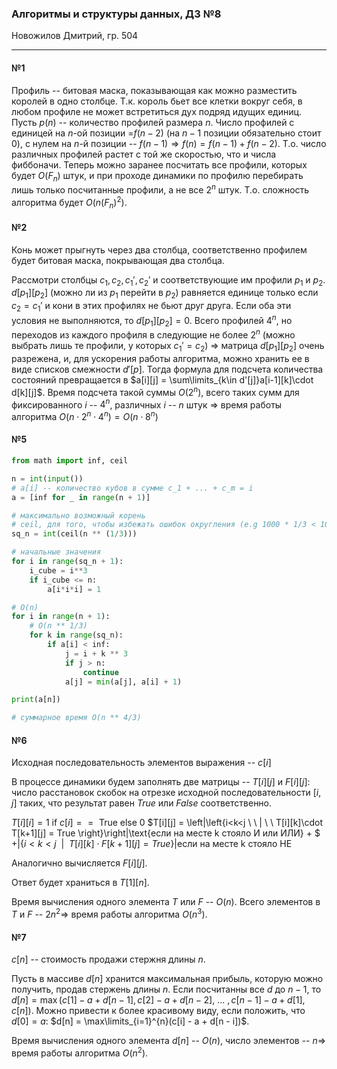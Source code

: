 ### Алгоритмы и структуры данных, ДЗ №8

Новожилов Дмитрий, гр. 504

---

#### №1

Профиль -- битовая маска, показывающая как можно разместить королей в одно столбце.
Т.к. король бьет все клетки вокруг себя, в любом профиле не может встретиться дух подряд идущих единиц. Пусть $p(n)$ -- количество профилей размера $n$. Число профилей с единицей на $n$-ой позиции =$f(n-2)$ (на $n-1$ позиции обязательно стоит $0$), с нулем на $n$-й позиции -- $f(n-1) \Rightarrow f(n) = f(n-1) + f(n-2)$.
Т.о. число различных профилей растет с той же скоростью, что и числа фиббоначи.
Теперь можно заранее посчитать все профили, которых будет $O(F_n)$ штук, и при проходе динамики по профилю перебирать лишь только посчитанные профили, а не все $2^n$ штук. Т.о. сложность алгоритма будет $O\left(n(F_n)^2\right)$.

#### №2

Конь может прыгнуть через два столбца, соответственно профилем будет битовая маска, покрывающая два столбца.

Рассмотри столбцы $c_1, c_2, c_1', c_2'$ и соответствующие им профили $p_1$ и $p_2$. $d[p_1][p_2]$ (можно ли из $p_1$ перейти в $p_2$) равняется единице только если $c_2 = c_1'$ и кони в этих профилях не бьют друг друга. Если оба эти условия не выполняются, то $d[p_1][p_2] = 0$.
Всего профилей $4^n$, но переходов из каждого профиля в следующие не более $2^n$ (можно выбрать лишь те профили, у которых $c_1' = c_2$) $\Rightarrow$ матрица $d[p_1][p_2]$ очень разрежена, и, для ускорения работы алгоритма, можно хранить ее в виде списков смежности $d'[p]$. Тогда формула для подсчета количества состояний превращается в $a[i][j] = \sum\limits_{k\in d'[j]}a[i-1][k]\cdot d[k][j]$. Время подсчета такой суммы $O(2^n)$, всего таких сумм для фиксированного $i$ -- $4^n$, различных $i$ -- $n$ штук $\Rightarrow$ время работы алгоритма $O(n\cdot 2^n\cdot 4^n) = O(n\cdot 8^n)$

#### №5

```python
from math import inf, ceil

n = int(input())
# a[i] -- количество кубов в сумме c_1 + ... + c_m = i
a = [inf for _ in range(n + 1)]

# максимально возможный корень
# ceil, для того, чтобы избежать ошибок округления (e.g 1000 * 1/3 < 10)
sq_n = int(ceil(n ** (1/3)))

# начальные значения
for i in range(sq_n + 1):
    i_cube = i**3
    if i_cube <= n:
        a[i*i*i] = 1

# O(n)
for i in range(n + 1):
    # O(n ** 1/3)
    for k in range(sq_n):
        if a[i] < inf:
            j = i + k ** 3
            if j > n:
                continue
            a[j] = min(a[j], a[i] + 1)

print(a[n])

# суммарное время O(n ** 4/3)
```

#### №6

Исходная последовательность элементов выражения -- $c[i]$

В процессе динамики будем заполнять две матрицы -- $T[i][j]$ и $F[i][j]$: число расстановок скобок на отрезке исходной последовательности $[i, j]$ таких, что результат равен $True$ или $False$ соответственно.

$T[i][i] = 1 \text{ if } c[i] == \text{ True else } 0$
$T[i][j] = \left|\left\{i<k<j \ \ | \ \ T[i][k]\cdot T[k+1][j] = True \right\}\right|\text{если на месте k стояло И или ИЛИ} + $
$+ \left|\left\{i<k<j \ \ | \ \ T[i][k]\cdot F[k+1][j] = True \right\}\right|\text{если на месте k стояло НЕ}$

Аналогично вычисляется $F[i][j]$.

Ответ будет храниться в $T[1][n]$.

Время вычисления одного элемента $T$ или $F$ -- $O(n)$.
Всего элементов в $T$ и $F$ -- $2n^2 \Rightarrow$ время работы алгоритма $O(n^3)$.

#### №7

$c[n]$ -- стоимость продажи стержня длины $n$.

Пусть в массиве $d[n]$ хранится максимальная прибыль, которую можно получить, продав стержень длины $n$. Если посчитанны все $d$ до $n-1$, то $d[n] = \max(c[1] - a + d[n-1], c[2] - a + d[n-2],\ ...\ , c[n-1] - a + d[1], c[n])$. Можно привести к более красивому виду, если положить, что $d[0] = a$: $d[n] = \max\limits_{i=1}^{n}(c[i] - a + d[n - i])$.

Время вычисления одного элемента $d[n]$ -- $O(n)$, число элементов -- $n \Rightarrow$ время работы алгоритма $O(n^2)$.
